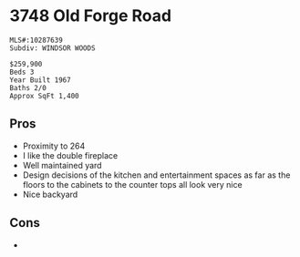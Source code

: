 # 3748 Old Forge Road

```
MLS#:10287639
Subdiv: WINDSOR WOODS

$259,900
Beds 3
Year Built 1967
Baths 2/0
Approx SqFt 1,400
```

## Pros

* Proximity to 264
* I like the double fireplace
* Well maintained yard
* Design decisions of the kitchen and entertainment spaces as far as the floors to the cabinets to the counter tops all look very nice
* Nice backyard

## Cons

* 